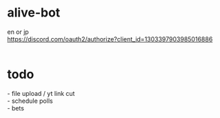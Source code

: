 # alive-bot
en or jp <br />
https://discord.com/oauth2/authorize?client_id=1303397903985016886 <br />
<br />
<h1>todo <br /></h1>
- file upload / yt link cut <br />
- schedule polls <br />
- bets <br />
